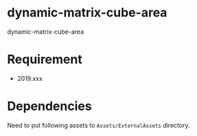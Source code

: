 # dynamic-matrix-cube-area

dynamic-matrix-cube-area

# Requirement

 - 2019.xxx

# Dependencies

Need to put following assets to `Assets/ExternalAssets` directory.
